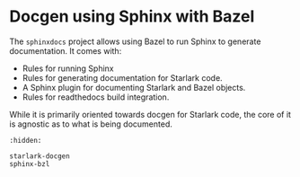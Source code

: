 # Docgen using Sphinx with Bazel

The `sphinxdocs` project allows using Bazel to run Sphinx to generate
documentation. It comes with:

* Rules for running Sphinx
* Rules for generating documentation for Starlark code.
* A Sphinx plugin for documenting Starlark and Bazel objects.
* Rules for readthedocs build integration.

While it is primarily oriented towards docgen for Starlark code, the core of it
is agnostic as to what is being documented.


```{toctree}
:hidden:

starlark-docgen
sphinx-bzl
```
